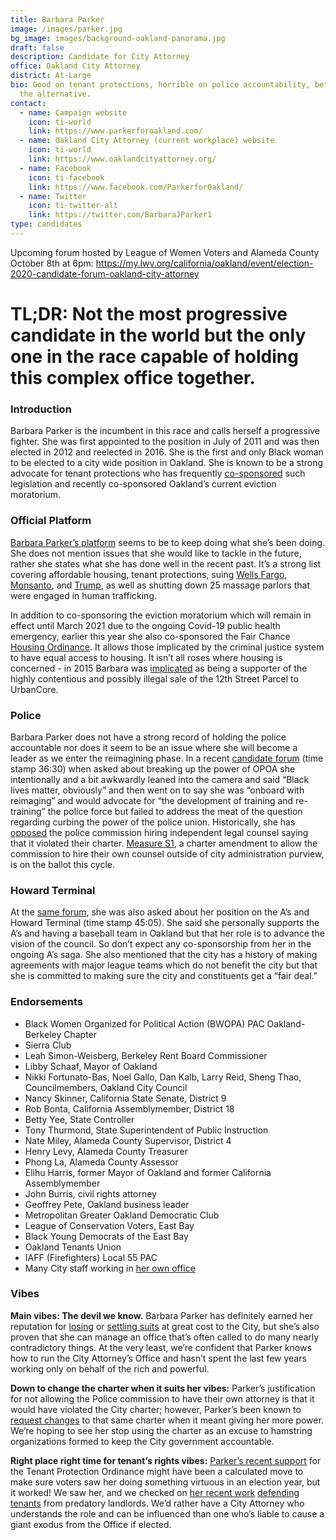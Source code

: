 ```yaml
---
title: Barbara Parker
image: /images/parker.jpg
bg_image: images/background-oakland-panorama.jpg
draft: false
description: Candidate for City Attorney
office: Oakland City Attorney
district: At-Large
bio: Good on tenant protections, horrible on police accountability, better than
  the alternative.
contact:
  - name: Campaign website
    icon: ti-world
    link: https://www.parkerforoakland.com/
  - name: Oakland City Attorney (current workplace) website
    icon: ti-world
    link: https://www.oaklandcityattorney.org/
  - name: Facebook
    icon: ti-facebook
    link: https://www.facebook.com/ParkerforOakland/
  - name: Twitter
    icon: ti-twitter-alt
    link: https://twitter.com/BarbaraJParker1
type: candidates
---
```

Upcoming forum hosted by League of Women Voters and Alameda County October 8th at 6pm: https://my.lwv.org/california/oakland/event/election-2020-candidate-forum-oakland-city-attorney

# TL;DR: Not the most progressive candidate in the world but the only one in the race capable of holding this complex office together.

### Introduction

Barbara Parker is the incumbent in this race and calls herself a progressive fighter. She was first appointed to the position in July of 2011 and was then elected in 2012 and reelected in 2016. She is the first and only Black woman to be elected to a city wide position in Oakland. She is known to be a strong advocate for tenant protections who has frequently [co-sponsored](https://www.patreon.com/posts/council-update-39426858) such legislation and recently co-sponsored Oakland’s current eviction moratorium.

### Official Platform

[Barbara Parker’s platform](https://www.parkerforoakland.com/accomplishments) seems to be to keep doing what she’s been doing. She does not mention issues that she would like to tackle in the future, rather she states what she has done well in the recent past. It’s a strong list covering affordable housing, tenant protections, suing [Wells Fargo](https://www.nbcbayarea.com/news/local/oakland-city-sues-wells-fargo-alleging-discriminatory-lending/80919/), [Monsanto](https://www.businesswire.com/news/home/20151111006153/en/Oakland-City-Attorney-Files-Lawsuit-Monsanto-Contaminating), and [Trump](https://sanfrancisco.cbslocal.com/2020/07/28/california-oakland-l-a-file-suit-against-trump-administration-over-census-count/), as well as shutting down 25 massage parlors that were engaged in human trafficking.

In addition to co-sponsoring the eviction moratorium which will remain in effect until March 2021 due to the ongoing Covid-19 public health emergency, earlier this year she also co-sponsored the Fair Chance [Housing Ordinance](https://www.oaklandca.gov/news/2020/oakland-now-has-the-states-strongest-fair-chance-housing-law). It allows those implicated by the criminal justice system to have equal access to housing. It isn’t all roses where housing is concerned - in 2015 Barbara was [implicated](https://www.eastbaytimes.com/2015/07/07/leaked-memo-reveals-oakland-city-attorney-barbara-parker-advised-council-sale-of-land-for-luxury-condos-illegal/) as being a supporter of the highly contentious and possibly illegal sale of the 12th Street Parcel to UrbanCore.

### Police

Barbara Parker does not have a strong record of holding the police accountable nor does it seem to be an issue where she will become a leader as we enter the reimagining phase. In a recent [candidate forum](https://www.facebook.com/153386034728908/videos/773987683352218) (time stamp 36:30) when asked about breaking up the power of OPOA she intentionally and a bit awkwardly leaned into the camera and said “Black lives matter, obviously” and then went on to say she was “onboard with reimaging” and would advocate for “the development of training and re-training” the police force but failed to address the meat of the question regarding curbing the power of the police union. Historically, she has [opposed](https://hyphenatedrepublic.com/2020/01/07/landreth-leaves-legacy-of-obstruction-at-oakland-police-commission/) the police commission hiring independent legal counsel saying that it violated their charter. [Measure S1](https://acgovt-my.sharepoint.com/personal/rovonedrive_acgovt_onmicrosoft_com/_layouts/15/onedrive.aspx?originalPath=aHR0cHM6Ly9hY2dvdnQtbXkuc2hhcmVwb2ludC5jb20vOmY6L2cvcGVyc29uYWwvcm92b25lZHJpdmVfYWNnb3Z0X29ubWljcm9zb2Z0X2NvbS9FbnVSb1VDMThnTkRwTWRvZWJLVmFVc0JsdWplNmg1ZjJrUmlRQlBjdFJfclNRP3J0aW1lPU42dW1uR1JtMkVn&id=%2Fpersonal%2Frovonedrive%5Facgovt%5Fonmicrosoft%5Fcom%2FDocuments%2FMeasure%20Materials%20%2D%20November%203%2C%202020%20Election%2F24%20%2D%20Measure%20S1%20%2D%20City%20of%20Oakland%20%2D%20Police%20Commussion%2Epdf&parent=%2Fpersonal%2Frovonedrive%5Facgovt%5Fonmicrosoft%5Fcom%2FDocuments%2FMeasure%20Materials%20%2D%20November%203%2C%202020%20Election), a charter amendment to allow the commission to hire their own counsel outside of city administration purview, is on the ballot this cycle.

### Howard Terminal

At the [same forum](https://www.facebook.com/153386034728908/videos/773987683352218), she was also asked about her position on the A’s and Howard Terminal (time stamp 45:05). She said she personally supports the A’s and having a baseball team in Oakland but that her role is to advance the vision of the council. So don’t expect any co-sponsorship from her in the ongoing A’s saga. She also mentioned that the city has a history of making agreements with major league teams which do not benefit the city but that she is committed to making sure the city and constituents get a “fair deal.”

### Endorsements

* Black Women Organized for Political Action (BWOPA) PAC Oakland-Berkeley Chapter
* Sierra Club
* Leah Simon-Weisberg, Berkeley Rent Board Commissioner
* Libby Schaaf, Mayor of Oakland
* Nikki Fortunato-Bas, Noel Gallo, Dan Kalb, Larry Reid, Sheng Thao, Councilmembers, Oakland City Council
* Nancy Skinner, California State Senate, District 9
* Rob Bonta, California Assemblymember, District 18
* Betty Yee, State Controller
* Tony Thurmond, State Superintendent of Public Instruction
* Nate Miley, Alameda County Supervisor, District 4
* Henry Levy, Alameda County Treasurer
* Phong La, Alameda County Assessor
* Elihu Harris, former Mayor of Oakland and former California Assemblymember
* John Burris, civil rights attorney
* Geoffrey Pete, Oakland business leader
* Metropolitan Greater Oakland Democratic Club
* League of Conservation Voters, East Bay
* Black Young Democrats of the East Bay
* Oakland Tenants Union
* IAFF (Firefighters) Local 55 PAC
* Many City staff working in [her own office](https://www.opendisclosure.io/committee/1427469/)

### Vibes

**Main vibes: The devil we know.** Barbara Parker has definitely earned her reputation for [losing](https://twitter.com/hyphy_republic/status/1202737569403789313) or [settling suits](https://www.eastbayexpress.com/SevenDays/archives/2018/10/09/oakland-councilmember-desley-brooks-alleges-city-attorney-failed-to-competently-represent-her-in-the-elaine-brown-lawsuit) at great cost to the City, but she’s also proven that she can manage an office that’s often called to do many nearly contradictory things. At the very least, we’re confident that Parker knows how to run the City Attorney’s Office and hasn’t spent the last few years working only on behalf of the rich and powerful.

**Down to change the charter when it suits her vibes:** Parker’s justification for not allowing the Police commission to have their own attorney is that it would have violated the City charter; however, Parker’s been known to [request changes](https://twitter.com/DarwinBondGraha/status/803027162332741632?s=20) to that same charter when it meant giving her more power. We’re hoping to see her stop using the charter as an excuse to hamstring organizations formed to keep the City government accountable.

**Right place right time for tenant’s rights vibes:** [Parker’s recent support](https://www.mercurynews.com/2020/07/15/oakland-passes-new-tenant-rights-protections-to-stop-harassing-landlords/) for the Tenant Protection Ordinance might have been a calculated move to make sure voters saw her doing something virtuous in an election year, but it worked! We saw her, and we checked on [her recent work](https://twitter.com/DarwinBondGraha/status/1263529592498737152?s=20) [defending tenants](https://www.eastbayexpress.com/oakland/living-downstairs-or-lying-advocates-say-oakland-landlords-pretending-to-reside-in-apartment-buildings-so-as-to-evict-tenants/Content?oid=7524506) from predatory landlords. We’d rather have a City Attorney who understands the role and can be influenced than one who’s liable to cause a giant exodus from the Office if elected.